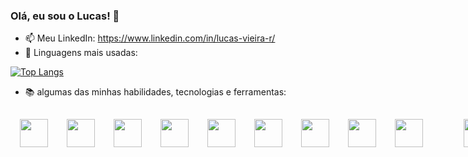 ### Olá, eu sou o Lucas! 👋


- 📫 Meu LinkedIn: https://www.linkedin.com/in/lucas-vieira-r/
- :closed_book: Linguagens mais usadas:


[![Top Langs](https://github-readme-stats.vercel.app/api/top-langs/?username=Lucas-Vieira-R&layout=compact&hide=html,css)](https://github.com/anuraghazra/github-readme-stats)


- :books: algumas das minhas habilidades, tecnologias e ferramentas:
<div style = 'display:flex'>
  <img style='width:45px;margin:15px;' src="https://cdn.jsdelivr.net/gh/devicons/devicon/icons/react/react-original.svg" />
  <img  style='width:45px;margin:15px;' src="https://cdn.jsdelivr.net/gh/devicons/devicon/icons/flask/flask-original.svg" />
  <img style='width:45px;margin:15px;' src="https://cdn.jsdelivr.net/gh/devicons/devicon/icons/python/python-original-wordmark.svg" />
  <img style='width:45px;margin:15px;' src="https://cdn.jsdelivr.net/gh/devicons/devicon/icons/java/java-original.svg" />
  <img style='width:45px;margin:15px;'  src="https://cdn.jsdelivr.net/gh/devicons/devicon/icons/javascript/javascript-plain.svg" />
  <img style='width:45px;margin:15px;' src="https://cdn.jsdelivr.net/gh/devicons/devicon/icons/html5/html5-original-wordmark.svg" />
  <img style='width:45px;margin:15px;' src="https://cdn.jsdelivr.net/gh/devicons/devicon/icons/css3/css3-plain-wordmark.svg" />
  <img  style='width:45px;margin:15px;' src="https://cdn.jsdelivr.net/gh/devicons/devicon/icons/postgresql/postgresql-original-wordmark.svg" />
  <img style='width:45px;margin:15px;' src="https://cdn.jsdelivr.net/gh/devicons/devicon/icons/bootstrap/bootstrap-original.svg" />
  <img style='width:45px;margin:15px;margin-left:50px;' src="https://cdn.jsdelivr.net/gh/devicons/devicon/icons/vscode/vscode-original-wordmark.svg" />
  <img style='width:45px;margin:15px;'  src="https://cdn.jsdelivr.net/gh/devicons/devicon/icons/bash/bash-plain.svg" />
  <img style='width:45px;margin:15px;' src="https://cdn.jsdelivr.net/gh/devicons/devicon/icons/trello/trello-plain.svg" />
  
  
  </div>


